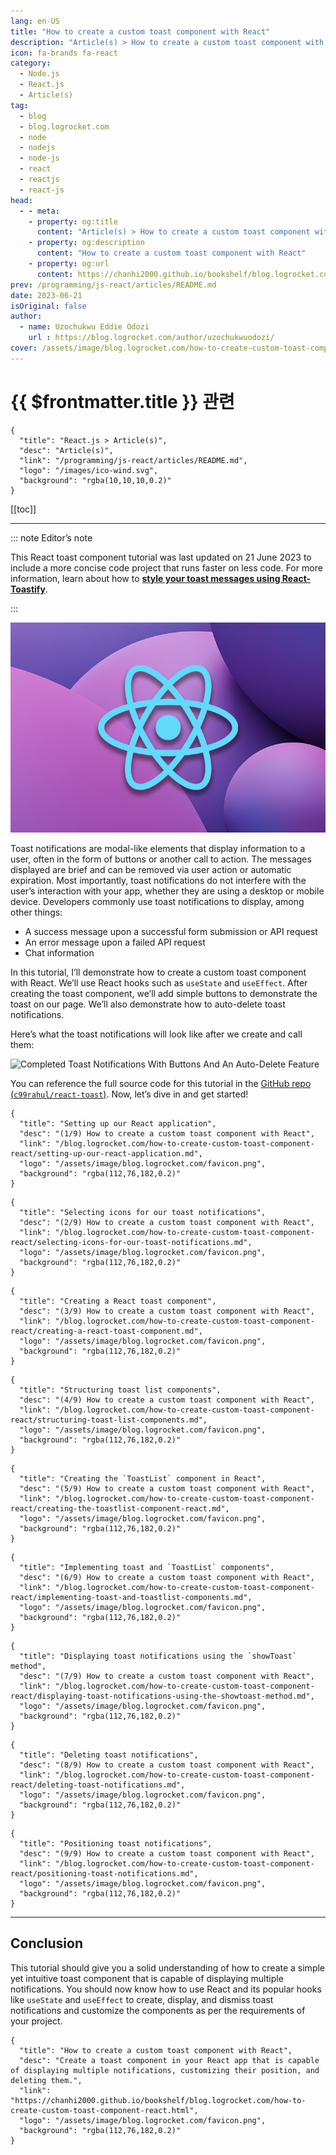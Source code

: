 ```yaml
---
lang: en-US
title: "How to create a custom toast component with React"
description: "Article(s) > How to create a custom toast component with React"
icon: fa-brands fa-react
category:
  - Node.js
  - React.js
  - Article(s)
tag:
  - blog
  - blog.logrocket.com
  - node
  - nodejs
  - node-js
  - react
  - reactjs
  - react-js
head:
  - - meta:
    - property: og:title
      content: "Article(s) > How to create a custom toast component with React"
    - property: og:description
      content: "How to create a custom toast component with React"
    - property: og:url
      content: https://chanhi2000.github.io/bookshelf/blog.logrocket.com/how-to-create-custom-toast-component-react/
prev: /programming/js-react/articles/README.md
date: 2023-06-21
isOriginal: false
author:
  - name: Uzochukwu Eddie Odozi
    url : https://blog.logrocket.com/author/uzochukwuodozi/
cover: /assets/image/blog.logrocket.com/how-to-create-custom-toast-component-react/banner.png
---
```


# {{ $frontmatter.title }} 관련

```component VPCard
{
  "title": "React.js > Article(s)",
  "desc": "Article(s)",
  "link": "/programming/js-react/articles/README.md",
  "logo": "/images/ico-wind.svg",
  "background": "rgba(10,10,10,0.2)"
}
```

[[toc]]

---

<SiteInfo
  name="How to create a custom toast component with React"
  desc="Create a toast component in your React app that is capable of displaying multiple notifications, customizing their position, and deleting them."
  url="https://blog.logrocket.com/how-to-create-custom-toast-component-react"
  logo="/assets/image/blog.logrocket.com/favicon.png"
  preview="/assets/image/blog.logrocket.com/how-to-create-custom-toast-component-react/banner.png"/>

::: note Editor’s note

This React toast component tutorial was last updated on 21 June 2023 to include a more concise code project that runs faster on less code. For more information, learn about how to [**style your toast messages using React-Toastify**](/blog.logrocket.com/using-react-toastify-style-toast-messages.md).

:::

![How To Create A Custom Toast Component With React](/assets/image/blog.logrocket.com/how-to-create-custom-toast-component-react/banner.png)

Toast notifications are modal-like elements that display information to a user, often in the form of buttons or another call to action. The messages displayed are brief and can be removed via user action or automatic expiration. Most importantly, toast notifications do not interfere with the user’s interaction with your app, whether they are using a desktop or mobile device. Developers commonly use toast notifications to display, among other things:

- A success message upon a successful form submission or API request
- An error message upon a failed API request
- Chat information

In this tutorial, I’ll demonstrate how to create a custom toast component with React. We’ll use React hooks such as `useState` and `useEffect`. After creating the toast component, we’ll add simple buttons to demonstrate the toast on our page. We’ll also demonstrate how to auto-delete toast notifications.

Here’s what the toast notifications will look like after we create and call them:

![Completed Toast Notifications With Buttons And An Auto-Delete Feature](https://blog.logrocket.com/wp-content/uploads/2020/03/completed-toast-notifications-buttons-autodelete.webp)

You can reference the full source code for this tutorial in the [GitHub repo (<VPIcon icon="iconfont icon-github"/>`c99rahul/react-toast`)](https://github.com/c99rahul/react-toast). Now, let’s dive in and get started!

```component VPCard
{
  "title": "Setting up our React application",
  "desc": "(1/9) How to create a custom toast component with React",
  "link": "/blog.logrocket.com/how-to-create-custom-toast-component-react/setting-up-our-react-application.md",
  "logo": "/assets/image/blog.logrocket.com/favicon.png",
  "background": "rgba(112,76,182,0.2)"
}
```

```component VPCard
{
  "title": "Selecting icons for our toast notifications",
  "desc": "(2/9) How to create a custom toast component with React",
  "link": "/blog.logrocket.com/how-to-create-custom-toast-component-react/selecting-icons-for-our-toast-notifications.md",
  "logo": "/assets/image/blog.logrocket.com/favicon.png",
  "background": "rgba(112,76,182,0.2)"
}
```

```component VPCard
{
  "title": "Creating a React toast component",
  "desc": "(3/9) How to create a custom toast component with React",
  "link": "/blog.logrocket.com/how-to-create-custom-toast-component-react/creating-a-react-toast-component.md",
  "logo": "/assets/image/blog.logrocket.com/favicon.png",
  "background": "rgba(112,76,182,0.2)"
}
```

```component VPCard
{
  "title": "Structuring toast list components",
  "desc": "(4/9) How to create a custom toast component with React",
  "link": "/blog.logrocket.com/how-to-create-custom-toast-component-react/structuring-toast-list-components.md",
  "logo": "/assets/image/blog.logrocket.com/favicon.png",
  "background": "rgba(112,76,182,0.2)"
}
```

```component VPCard
{
  "title": "Creating the `ToastList` component in React",
  "desc": "(5/9) How to create a custom toast component with React",
  "link": "/blog.logrocket.com/how-to-create-custom-toast-component-react/creating-the-toastlist-component-react.md",
  "logo": "/assets/image/blog.logrocket.com/favicon.png",
  "background": "rgba(112,76,182,0.2)"
}
```

```component VPCard
{
  "title": "Implementing toast and `ToastList` components",
  "desc": "(6/9) How to create a custom toast component with React",
  "link": "/blog.logrocket.com/how-to-create-custom-toast-component-react/implementing-toast-and-toastlist-components.md",
  "logo": "/assets/image/blog.logrocket.com/favicon.png",
  "background": "rgba(112,76,182,0.2)"
}
```

```component VPCard
{
  "title": "Displaying toast notifications using the `showToast` method",
  "desc": "(7/9) How to create a custom toast component with React",
  "link": "/blog.logrocket.com/how-to-create-custom-toast-component-react/displaying-toast-notifications-using-the-showtoast-method.md",
  "logo": "/assets/image/blog.logrocket.com/favicon.png",
  "background": "rgba(112,76,182,0.2)"
}
```

```component VPCard
{
  "title": "Deleting toast notifications",
  "desc": "(8/9) How to create a custom toast component with React",
  "link": "/blog.logrocket.com/how-to-create-custom-toast-component-react/deleting-toast-notifications.md",
  "logo": "/assets/image/blog.logrocket.com/favicon.png",
  "background": "rgba(112,76,182,0.2)"
}
```

```component VPCard
{
  "title": "Positioning toast notifications",
  "desc": "(9/9) How to create a custom toast component with React",
  "link": "/blog.logrocket.com/how-to-create-custom-toast-component-react/positioning-toast-notifications.md",
  "logo": "/assets/image/blog.logrocket.com/favicon.png",
  "background": "rgba(112,76,182,0.2)"
}
```

---

## Conclusion

This tutorial should give you a solid understanding of how to create a simple yet intuitive toast component that is capable of displaying multiple notifications. You should now know how to use React and its popular hooks like `useState` and `useEffect` to create, display, and dismiss toast notifications and customize the components as per the requirements of your project.

<!-- TODO: add ARTICLE CARD -->
```component VPCard
{
  "title": "How to create a custom toast component with React",
  "desc": "Create a toast component in your React app that is capable of displaying multiple notifications, customizing their position, and deleting them.",
  "link": "https://chanhi2000.github.io/bookshelf/blog.logrocket.com/how-to-create-custom-toast-component-react.html",
  "logo": "/assets/image/blog.logrocket.com/favicon.png",
  "background": "rgba(112,76,182,0.2)"
}
```
